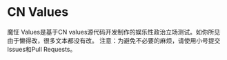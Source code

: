 # CN Values

魔怔 Values是基于CN values源代码开发制作的娱乐性政治立场测试。如你所见由于懒得改，很多文本都没有改。
注意：为避免不必要的麻烦，请使用小号提交Issues和Pull Requests。
